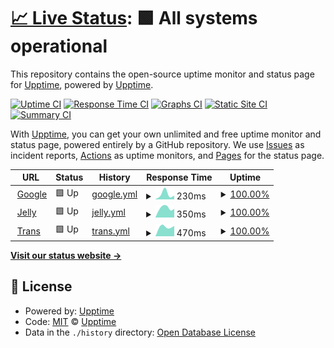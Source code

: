 # [📈 Live Status](https://status.dis.dev): <!--live status--> **🟩 All systems operational**

This repository contains the open-source uptime monitor and status page for [Upptime](https://upptime.js.org), powered by [Upptime](https://github.com/upptime/upptime).

[![Uptime CI](https://github.com/quacks-yaks/up/workflows/Uptime%20CI/badge.svg)](https://github.com/quacks-yaks/up/actions?query=workflow%3A%22Uptime+CI%22)
[![Response Time CI](https://github.com/quacks-yaks/up/workflows/Response%20Time%20CI/badge.svg)](https://github.com/quacks-yaks/up/actions?query=workflow%3A%22Response+Time+CI%22)
[![Graphs CI](https://github.com/quacks-yaks/up/workflows/Graphs%20CI/badge.svg)](https://github.com/quacks-yaks/up/actions?query=workflow%3A%22Graphs+CI%22)
[![Static Site CI](https://github.com/quacks-yaks/up/workflows/Static%20Site%20CI/badge.svg)](https://github.com/quacks-yaks/up/actions?query=workflow%3A%22Static+Site+CI%22)
[![Summary CI](https://github.com/quacks-yaks/up/workflows/Summary%20CI/badge.svg)](https://github.com/quacks-yaks/up/actions?query=workflow%3A%22Summary+CI%22)

With [Upptime](https://upptime.js.org), you can get your own unlimited and free uptime monitor and status page, powered entirely by a GitHub repository. We use [Issues](https://github.com/upptime/upptime/issues) as incident reports, [Actions](https://github.com/quacks-yaks/up/actions) as uptime monitors, and [Pages](https://status.dis.dev) for the status page.

<!--start: status pages-->
<!-- This summary is generated by Upptime (https://github.com/upptime/upptime) -->
<!-- Do not edit this manually, your changes will be overwritten -->
<!-- prettier-ignore -->
| URL | Status | History | Response Time | Uptime |
| --- | ------ | ------- | ------------- | ------ |
| <img alt="" src="https://icons.duckduckgo.com/ip3/www.google.com.ico" height="13"> [Google](https://www.google.com) | 🟩 Up | [google.yml](https://github.com/quacks-yaks/up/commits/HEAD/history/google.yml) | <details><summary><img alt="Response time graph" src="./graphs/google/response-time-week.png" height="20"> 230ms</summary><br><a href="https://status.dis.dev/history/google"><img alt="Response time 230" src="https://img.shields.io/endpoint?url=https%3A%2F%2Fraw.githubusercontent.com%2Fquacks-yaks%2Fup%2FHEAD%2Fapi%2Fgoogle%2Fresponse-time.json"></a><br><a href="https://status.dis.dev/history/google"><img alt="24-hour response time 230" src="https://img.shields.io/endpoint?url=https%3A%2F%2Fraw.githubusercontent.com%2Fquacks-yaks%2Fup%2FHEAD%2Fapi%2Fgoogle%2Fresponse-time-day.json"></a><br><a href="https://status.dis.dev/history/google"><img alt="7-day response time 230" src="https://img.shields.io/endpoint?url=https%3A%2F%2Fraw.githubusercontent.com%2Fquacks-yaks%2Fup%2FHEAD%2Fapi%2Fgoogle%2Fresponse-time-week.json"></a><br><a href="https://status.dis.dev/history/google"><img alt="30-day response time 230" src="https://img.shields.io/endpoint?url=https%3A%2F%2Fraw.githubusercontent.com%2Fquacks-yaks%2Fup%2FHEAD%2Fapi%2Fgoogle%2Fresponse-time-month.json"></a><br><a href="https://status.dis.dev/history/google"><img alt="1-year response time 230" src="https://img.shields.io/endpoint?url=https%3A%2F%2Fraw.githubusercontent.com%2Fquacks-yaks%2Fup%2FHEAD%2Fapi%2Fgoogle%2Fresponse-time-year.json"></a></details> | <details><summary><a href="https://status.dis.dev/history/google">100.00%</a></summary><a href="https://status.dis.dev/history/google"><img alt="All-time uptime 100.00%" src="https://img.shields.io/endpoint?url=https%3A%2F%2Fraw.githubusercontent.com%2Fquacks-yaks%2Fup%2FHEAD%2Fapi%2Fgoogle%2Fuptime.json"></a><br><a href="https://status.dis.dev/history/google"><img alt="24-hour uptime 100.00%" src="https://img.shields.io/endpoint?url=https%3A%2F%2Fraw.githubusercontent.com%2Fquacks-yaks%2Fup%2FHEAD%2Fapi%2Fgoogle%2Fuptime-day.json"></a><br><a href="https://status.dis.dev/history/google"><img alt="7-day uptime 100.00%" src="https://img.shields.io/endpoint?url=https%3A%2F%2Fraw.githubusercontent.com%2Fquacks-yaks%2Fup%2FHEAD%2Fapi%2Fgoogle%2Fuptime-week.json"></a><br><a href="https://status.dis.dev/history/google"><img alt="30-day uptime 100.00%" src="https://img.shields.io/endpoint?url=https%3A%2F%2Fraw.githubusercontent.com%2Fquacks-yaks%2Fup%2FHEAD%2Fapi%2Fgoogle%2Fuptime-month.json"></a><br><a href="https://status.dis.dev/history/google"><img alt="1-year uptime 100.00%" src="https://img.shields.io/endpoint?url=https%3A%2F%2Fraw.githubusercontent.com%2Fquacks-yaks%2Fup%2FHEAD%2Fapi%2Fgoogle%2Fuptime-year.json"></a></details>
| <img alt="" src="https://icons.duckduckgo.com/ip3/jelly.dis.dev.ico" height="13"> [Jelly](https://jelly.dis.dev) | 🟩 Up | [jelly.yml](https://github.com/quacks-yaks/up/commits/HEAD/history/jelly.yml) | <details><summary><img alt="Response time graph" src="./graphs/jelly/response-time-week.png" height="20"> 350ms</summary><br><a href="https://status.dis.dev/history/jelly"><img alt="Response time 350" src="https://img.shields.io/endpoint?url=https%3A%2F%2Fraw.githubusercontent.com%2Fquacks-yaks%2Fup%2FHEAD%2Fapi%2Fjelly%2Fresponse-time.json"></a><br><a href="https://status.dis.dev/history/jelly"><img alt="24-hour response time 350" src="https://img.shields.io/endpoint?url=https%3A%2F%2Fraw.githubusercontent.com%2Fquacks-yaks%2Fup%2FHEAD%2Fapi%2Fjelly%2Fresponse-time-day.json"></a><br><a href="https://status.dis.dev/history/jelly"><img alt="7-day response time 350" src="https://img.shields.io/endpoint?url=https%3A%2F%2Fraw.githubusercontent.com%2Fquacks-yaks%2Fup%2FHEAD%2Fapi%2Fjelly%2Fresponse-time-week.json"></a><br><a href="https://status.dis.dev/history/jelly"><img alt="30-day response time 350" src="https://img.shields.io/endpoint?url=https%3A%2F%2Fraw.githubusercontent.com%2Fquacks-yaks%2Fup%2FHEAD%2Fapi%2Fjelly%2Fresponse-time-month.json"></a><br><a href="https://status.dis.dev/history/jelly"><img alt="1-year response time 350" src="https://img.shields.io/endpoint?url=https%3A%2F%2Fraw.githubusercontent.com%2Fquacks-yaks%2Fup%2FHEAD%2Fapi%2Fjelly%2Fresponse-time-year.json"></a></details> | <details><summary><a href="https://status.dis.dev/history/jelly">100.00%</a></summary><a href="https://status.dis.dev/history/jelly"><img alt="All-time uptime 100.00%" src="https://img.shields.io/endpoint?url=https%3A%2F%2Fraw.githubusercontent.com%2Fquacks-yaks%2Fup%2FHEAD%2Fapi%2Fjelly%2Fuptime.json"></a><br><a href="https://status.dis.dev/history/jelly"><img alt="24-hour uptime 100.00%" src="https://img.shields.io/endpoint?url=https%3A%2F%2Fraw.githubusercontent.com%2Fquacks-yaks%2Fup%2FHEAD%2Fapi%2Fjelly%2Fuptime-day.json"></a><br><a href="https://status.dis.dev/history/jelly"><img alt="7-day uptime 100.00%" src="https://img.shields.io/endpoint?url=https%3A%2F%2Fraw.githubusercontent.com%2Fquacks-yaks%2Fup%2FHEAD%2Fapi%2Fjelly%2Fuptime-week.json"></a><br><a href="https://status.dis.dev/history/jelly"><img alt="30-day uptime 100.00%" src="https://img.shields.io/endpoint?url=https%3A%2F%2Fraw.githubusercontent.com%2Fquacks-yaks%2Fup%2FHEAD%2Fapi%2Fjelly%2Fuptime-month.json"></a><br><a href="https://status.dis.dev/history/jelly"><img alt="1-year uptime 100.00%" src="https://img.shields.io/endpoint?url=https%3A%2F%2Fraw.githubusercontent.com%2Fquacks-yaks%2Fup%2FHEAD%2Fapi%2Fjelly%2Fuptime-year.json"></a></details>
| <img alt="" src="https://icons.duckduckgo.com/ip3/trans.dis.dev.ico" height="13"> [Trans](https://trans.dis.dev) | 🟩 Up | [trans.yml](https://github.com/quacks-yaks/up/commits/HEAD/history/trans.yml) | <details><summary><img alt="Response time graph" src="./graphs/trans/response-time-week.png" height="20"> 470ms</summary><br><a href="https://status.dis.dev/history/trans"><img alt="Response time 470" src="https://img.shields.io/endpoint?url=https%3A%2F%2Fraw.githubusercontent.com%2Fquacks-yaks%2Fup%2FHEAD%2Fapi%2Ftrans%2Fresponse-time.json"></a><br><a href="https://status.dis.dev/history/trans"><img alt="24-hour response time 470" src="https://img.shields.io/endpoint?url=https%3A%2F%2Fraw.githubusercontent.com%2Fquacks-yaks%2Fup%2FHEAD%2Fapi%2Ftrans%2Fresponse-time-day.json"></a><br><a href="https://status.dis.dev/history/trans"><img alt="7-day response time 470" src="https://img.shields.io/endpoint?url=https%3A%2F%2Fraw.githubusercontent.com%2Fquacks-yaks%2Fup%2FHEAD%2Fapi%2Ftrans%2Fresponse-time-week.json"></a><br><a href="https://status.dis.dev/history/trans"><img alt="30-day response time 470" src="https://img.shields.io/endpoint?url=https%3A%2F%2Fraw.githubusercontent.com%2Fquacks-yaks%2Fup%2FHEAD%2Fapi%2Ftrans%2Fresponse-time-month.json"></a><br><a href="https://status.dis.dev/history/trans"><img alt="1-year response time 470" src="https://img.shields.io/endpoint?url=https%3A%2F%2Fraw.githubusercontent.com%2Fquacks-yaks%2Fup%2FHEAD%2Fapi%2Ftrans%2Fresponse-time-year.json"></a></details> | <details><summary><a href="https://status.dis.dev/history/trans">100.00%</a></summary><a href="https://status.dis.dev/history/trans"><img alt="All-time uptime 100.00%" src="https://img.shields.io/endpoint?url=https%3A%2F%2Fraw.githubusercontent.com%2Fquacks-yaks%2Fup%2FHEAD%2Fapi%2Ftrans%2Fuptime.json"></a><br><a href="https://status.dis.dev/history/trans"><img alt="24-hour uptime 100.00%" src="https://img.shields.io/endpoint?url=https%3A%2F%2Fraw.githubusercontent.com%2Fquacks-yaks%2Fup%2FHEAD%2Fapi%2Ftrans%2Fuptime-day.json"></a><br><a href="https://status.dis.dev/history/trans"><img alt="7-day uptime 100.00%" src="https://img.shields.io/endpoint?url=https%3A%2F%2Fraw.githubusercontent.com%2Fquacks-yaks%2Fup%2FHEAD%2Fapi%2Ftrans%2Fuptime-week.json"></a><br><a href="https://status.dis.dev/history/trans"><img alt="30-day uptime 100.00%" src="https://img.shields.io/endpoint?url=https%3A%2F%2Fraw.githubusercontent.com%2Fquacks-yaks%2Fup%2FHEAD%2Fapi%2Ftrans%2Fuptime-month.json"></a><br><a href="https://status.dis.dev/history/trans"><img alt="1-year uptime 100.00%" src="https://img.shields.io/endpoint?url=https%3A%2F%2Fraw.githubusercontent.com%2Fquacks-yaks%2Fup%2FHEAD%2Fapi%2Ftrans%2Fuptime-year.json"></a></details>

<!--end: status pages-->

[**Visit our status website →**](https://status.dis.dev)

## 📄 License

- Powered by: [Upptime](https://github.com/upptime/upptime)
- Code: [MIT](./LICENSE) © [Upptime](https://upptime.js.org)
- Data in the `./history` directory: [Open Database License](https://opendatacommons.org/licenses/odbl/1-0/)
